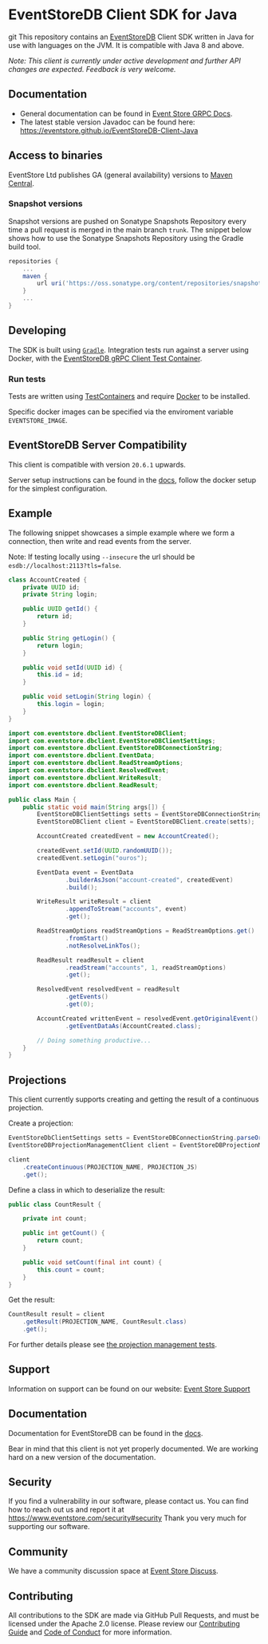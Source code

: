 # EventStoreDB Client SDK for Java

git
This repository contains an [EventStoreDB][es] Client SDK written in Java for use with languages on the JVM. It is
compatible with Java 8 and above.

*Note: This client is currently under active development and further API changes are expected. Feedback is very welcome.*

## Documentation
* General documentation can be found in [Event Store GRPC Docs].
* The latest stable version Javadoc can be found here: https://eventstore.github.io/EventStoreDB-Client-Java

## Access to binaries
EventStore Ltd publishes GA (general availability) versions to [Maven Central].

### Snapshot versions

Snapshot versions are pushed on Sonatype Snapshots Repository every time a pull request is merged in the main branch `trunk`.
The snippet below shows how to use the Sonatype Snapshots Repository using the Gradle build tool.

```gradle
repositories {
    ...
    maven {
        url uri('https://oss.sonatype.org/content/repositories/snapshots')
    }
    ...
}
```

## Developing

The SDK is built using [`Gradle`][gradle]. Integration tests run against a server using Docker, with the [EventStoreDB gRPC
Client Test Container][container].

### Run tests

Tests are written using [TestContainers](https://www.testcontainers.org/) and require [Docker](https://www.docker.com/) to be installed.

Specific docker images can be specified via the enviroment variable `EVENTSTORE_IMAGE`.

## EventStoreDB Server Compatibility

This client is compatible with version `20.6.1` upwards.

Server setup instructions can be found in the [docs], follow the docker setup for the simplest configuration.

## Example

The following snippet showcases a simple example where we form a connection, then write and read events from the server.

Note: If testing locally using `--insecure` the url should be `esdb://localhost:2113?tls=false`.

```java
class AccountCreated {
    private UUID id;
    private String login;

    public UUID getId() {
        return id;
    }

    public String getLogin() {
        return login;
    }

    public void setId(UUID id) {
        this.id = id;
    }

    public void setLogin(String login) {
        this.login = login;
    }
}
```
```java
import com.eventstore.dbclient.EventStoreDBClient;
import com.eventstore.dbclient.EventStoreDBClientSettings;
import com.eventstore.dbclient.EventStoreDBConnectionString;
import com.eventstore.dbclient.EventData;
import com.eventstore.dbclient.ReadStreamOptions;
import com.eventstore.dbclient.ResolvedEvent;
import com.eventstore.dbclient.WriteResult;
import com.eventstore.dbclient.ReadResult;

public class Main {
    public static void main(String args[]) {
        EventStoreDBClientSettings setts = EventStoreDBConnectionString.parseOrThrow("esdb://localhost:2113");
        EventStoreDBClient client = EventStoreDBClient.create(setts);

        AccountCreated createdEvent = new AccountCreated();

        createdEvent.setId(UUID.randomUUID());
        createdEvent.setLogin("ouros");

        EventData event = EventData
                .builderAsJson("account-created", createdEvent)
                .build();

        WriteResult writeResult = client
                .appendToStream("accounts", event)
                .get();

        ReadStreamOptions readStreamOptions = ReadStreamOptions.get()
                .fromStart()
                .notResolveLinkTos();

        ReadResult readResult = client
                .readStream("accounts", 1, readStreamOptions)
                .get();

        ResolvedEvent resolvedEvent = readResult
                .getEvents()
                .get(0);

        AccountCreated writtenEvent = resolvedEvent.getOriginalEvent()
                .getEventDataAs(AccountCreated.class);

        // Doing something productive...
    }
}
```

## Projections

This client currently supports creating and getting the result of a continuous projection.

Create a projection:
```java
EventStoreDbClientSettings setts = EventStoreDBConnectionString.parseOrThrow("esdb://localhost:2113");
EventStoreDBProjectionManagementClient client = EventStoreDBProjectionManagementClient.create(setts);

client
    .createContinuous(PROJECTION_NAME, PROJECTION_JS)
    .get();
```

Define a class in which to deserialize the result:
```java
public class CountResult {

    private int count;

    public int getCount() {
        return count;
    }

    public void setCount(final int count) {
        this.count = count;
    }
}
```

Get the result:
```java
CountResult result = client
    .getResult(PROJECTION_NAME, CountResult.class)
    .get();
```

For further details please see [the projection management tests](src/test/java/com/eventstore/dbclient/ProjectionManagementTests.java).

## Support

Information on support can be found on our website: [Event Store Support][support]

## Documentation

Documentation for EventStoreDB can be found in the [docs].

Bear in mind that this client is not yet properly documented. We are working hard on a new version of the documentation.

## Security

If you find a vulnerability in our software, please contact us. You can find how to reach out us and report it at https://www.eventstore.com/security#security
Thank you very much for supporting our software.

## Community

We have a community discussion space at [Event Store Discuss][discuss].

## Contributing

All contributions to the SDK are made via GitHub Pull Requests, and must be licensed under the Apache 2.0 license. Please
review our [Contributing Guide][contributing] and [Code of Conduct][code-of-conduct] for more information.

[es]: https://eventstore.com
[gradle]: https://gradle.org
[container]: https://github.com/EventStore/EventStore-Client-gRPC-TestData
[contributing]: https://github.com/EventStore/EventStoreDB-Client-Java/tree/master/CONTRIBUTING.md
[code-of-conduct]: https://github.com/EventStore/EventStoreDB-Client-Java/tree/master/CODE-OF-CONDUCT.md
[support]: https://eventstore.com/support/
[docs]: https://developers.eventstore.com/server/v21.6/installation/
[discuss]: https://discuss.eventstore.com/
[Maven Central]: https://search.maven.org/artifact/com.eventstore/db-client-java
[Event Store GRPC Docs]: https://developers.eventstore.com/clients/grpc
